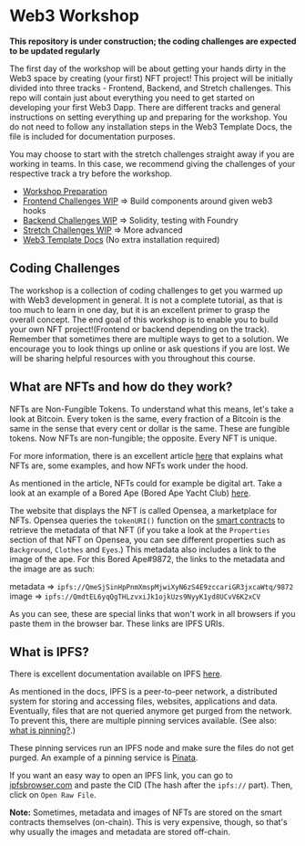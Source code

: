 # Web3 Workshop

**This repository is under construction; the coding challenges are expected to be updated regularly**

The first day of the workshop will be about getting your hands dirty in the Web3 space by creating (your first) NFT project! This project will be initially divided into three tracks - Frontend, Backend, and Stretch challenges. This repo will contain just about everything you need to get started on developing your first Web3 Dapp. There are different tracks and general instructions on setting everything up and preparing for the workshop. You do not need to follow any installation steps in the Web3 Template Docs, the file is included for documentation purposes.

You may choose to start with the stretch challenges straight away if you are working in teams. In this case, we recommend giving the challenges of your respective track a try before the workshop.

- [Workshop Preparation](Workshop-Preparation.md)
- [Frontend Challenges WIP](Frontend-Challenges.md) => Build components around given web3 hooks
- [Backend Challenges WIP](Backend-Challenges.md) => Solidity, testing with Foundry
- [Stretch Challenges WIP]() => More advanced
- [Web3 Template Docs](Web3-Template.md) (No extra installation required)

## Coding Challenges

The workshop is a collection of coding challenges to get you warmed up with Web3 development in general. It is not a complete tutorial, as that is too much to learn in one day, but it is an excellent primer to grasp the overall concept. The end goal of this workshop is to enable you to build your own NFT project!(Frontend or backend depending on the track). Remember that sometimes there are multiple ways to get to a solution. We encourage you to look things up online or ask questions if you are lost. We will be sharing helpful resources with you throughout this course.

## What are NFTs and how do they work?

NFTs are Non-Fungible Tokens. To understand what this means, let's take a look at Bitcoin. Every token is the same, every fraction of a Bitcoin is the same in the sense that every cent or dollar is the same. These are fungible tokens. Now NFTs are non-fungible; the opposite. Every NFT is unique.

For more information, there is an excellent article [here](https://ethereum.org/en/nft/) that explains what NFTs are, some examples, and how NFTs work under the hood.

As mentioned in the article, NFTs could for example be digital art. Take a look at an example of a Bored Ape (Bored Ape Yacht Club) [here](https://opensea.io/assets/ethereum/0xbc4ca0eda7647a8ab7c2061c2e118a18a936f13d/9872).

The website that displays the NFT is called Opensea, a marketplace for NFTs. Opensea queries the `tokenURI()` function on the [smart contracts](https://ethereum.org/en/smart-contracts/) to retrieve the metadata of that NFT (if you take a look at the `Properties` section of that NFT on Opensea, you can see different properties such as `Background`, `Clothes` and `Eyes`.) This metadata also includes a link to the image of the ape. For this Bored Ape#9872, the links to the metadata and the image are as such:

metadata => `ipfs://QmeSjSinHpPnmXmspMjwiXyN6zS4E9zccariGR3jxcaWtq/9872`
image => `ipfs://QmdtEL6yqQgTHLzvxiJk1ojkUzs9NyyK1yd8UCvV6K2xCV`

As you can see, these are special links that won't work in all browsers if you paste them in the browser bar. These links are IPFS URIs.

## What is IPFS?

There is excellent documentation available on IPFS [here](https://docs.ipfs.tech/concepts/what-is-ipfs/).

As mentioned in the docs, IPFS is a peer-to-peer network, a distributed system for storing and accessing files, websites, applications and data. Eventually, files that are not queried anymore get purged from the network. To prevent this, there are multiple pinning services available. (See also: [what is pinning?](https://docs.ipfs.tech/how-to/pin-files/).)

These pinning services run an IPFS node and make sure the files do not get purged. An example of a pinning service is [Pinata](https://www.pinata.cloud/).

If you want an easy way to open an IPFS link, you can go to [ipfsbrowser.com](https://ipfsbrowser.com/) and paste the CID (The hash after the `ipfs://` part). Then, click on `Open Raw File`.

**Note:** Sometimes, metadata and images of NFTs are stored on the smart contracts themselves (on-chain). This is very expensive, though, so that's why usually the images and metadata are stored off-chain.
